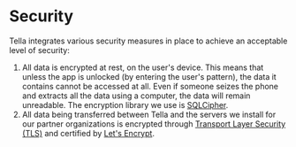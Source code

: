 # Security

Tella integrates various security measures in place to achieve an acceptable level of security:

1. All data is encrypted at rest, on the user's device. This means that unless the app is unlocked \(by entering the user's pattern\), the data it contains cannot be accessed at all. Even if someone seizes the phone and extracts all the data using a computer, the data will remain unreadable. The encryption library we use is [SQLCipher](https://www.zetetic.net/sqlcipher/). 
2. All data being transferred between Tella and the servers we install for our partner organizations is encrypted through [Transport Layer Security \(TLS\)](https://en.wikipedia.org/wiki/Transport_Layer_Security) and certified by [Let's Encrypt](https://letsencrypt.org/). 

